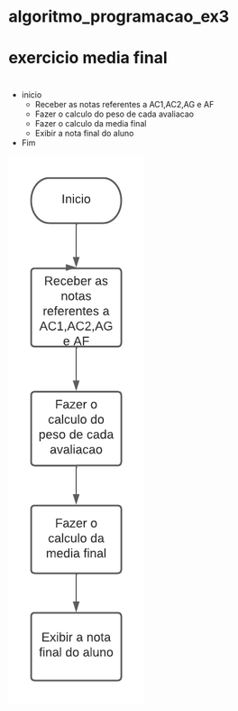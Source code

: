 # algoritmo_programacao_ex3
# exercicio media final
#
- inicio
    - Receber as notas referentes a AC1,AC2,AG e AF
    - Fazer o calculo do peso de cada avaliacao
    - Fazer o calculo da media final
    - Exibir a nota final do aluno
 - Fim

![Isso é uma imagem](https://github.com/Lopes-Vitor/algoritmo_programacao_mediafinal/blob/main/fluxograma%20atividade%203.png)
